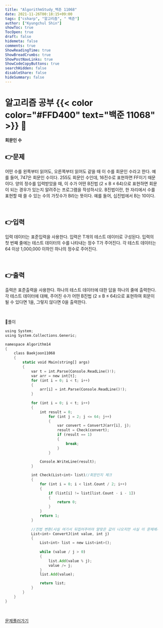 ```yaml
---
title: "AlgorithmStudy_백준 11068"
date: 2021-11-26T00:18:15+09:00
tags: ["csharp", "알고리즘", " 백준"]
author: ["Kyungchul Shin"]
showToc: true
TocOpen: true
draft: false
hidemeta: false
comments: true
ShowReadingTime: true
ShowBreadCrumbs: true
ShowPostNavLinks: true
ShowCodeCopyButtons: true
searchHidden: false
disableShare: false
hideSummary: false
---
```

# 알고리즘 공부 {{< color color="#FFD400" text="백준 11068" >}} 🧐
#### 회문인 수

## 👉문제
어떤 수를 왼쪽부터 읽어도, 오른쪽부터 읽어도 같을 때 이 수를 회문인 수라고 한다. 예를 들어, 747은 회문인 수이다. 255도 회문인 수인데, 16진수로 표현하면 FF이기 때문이다. 양의 정수를 입력받았을 때, 이 수가 어떤 B진법 (2 ≤ B ≤ 64)으로 표현하면 회문이 되는 경우가 있는지 알려주는 프로그램을 작성하시오. B진법이란, 한 자리에서 수를 표현할 때 쓸 수 있는 수의 가짓수가 B라는 뜻이다. 예를 들어, 십진법에서 B는 10이다.   


<br>

## 👉입력  
입력 데이터는 표준입력을 사용한다. 입력은 T개의 테스트 데이터로 구성된다. 입력의 첫 번째 줄에는 테스트 데이터의 수를 나타내는 정수 T가 주어진다. 각 테스트 데이터는 64 이상 1,000,000 이하인 하나의 정수로 주어진다.


<br>

## 👉출력
출력은 표준출력을 사용한다. 하나의 테스트 데이터에 대한 답을 하나의 줄에 출력한다. 각 테스트 데이터에 대해, 주어진 수가 어떤 B진법 (2 ≤ B ≤ 64)으로 표현하여 회문이 될 수 있다면 1을, 그렇지 않다면 0을 출력한다.

<br>

🍑풀이
```rust
using System;
using System.Collections.Generic;

namespace Algorithm14
{
    class Baekjoon11068
    {
        static void Main(string[] args)
        {
            var t = int.Parse(Console.ReadLine()!);
            var arr = new int[t];
            for (int i = 0; i < t; i++)
            {
                arr[i] = int.Parse(Console.ReadLine()!);
            }
            
            for (int i = 0; i < t; i++)
            {
                int result = 0;
                    for (int j = 2; j <= 64; j++)
                    {
                        var convert = ConvertJ(arr[i], j);
                        result = Check(convert);
                        if (result == 1)
                        {
                            break;
                        }
                    }
                
                Console.WriteLine(result);
            }

            int Check(List<int> list)//회문인지 체크
            {
                for (int i = 0; i < list.Count / 2; i++)
                {
                    if (list[i] != list[list.Count - i - 1])
                    {
                        return 0;
                    }
                }
                return 1;
            }
            
            //진법 변환(사실 여기서 뒤집어주어야 알맞은 값이 나오지만 사실 이 문제에서는 상관이없기때문에 뒤집지않았다.)
            List<int> ConvertJ(int value, int j)
            {
                List<int> list = new List<int>();
                
                while (value / j > 0)
                {
                    list.Add(value % j);
                    value /= j;
                }
                list.Add(value);

                return list;
            }
        }
    }
}

```

<br>

[문제풀러가기](https://www.acmicpc.net/problem/11068)